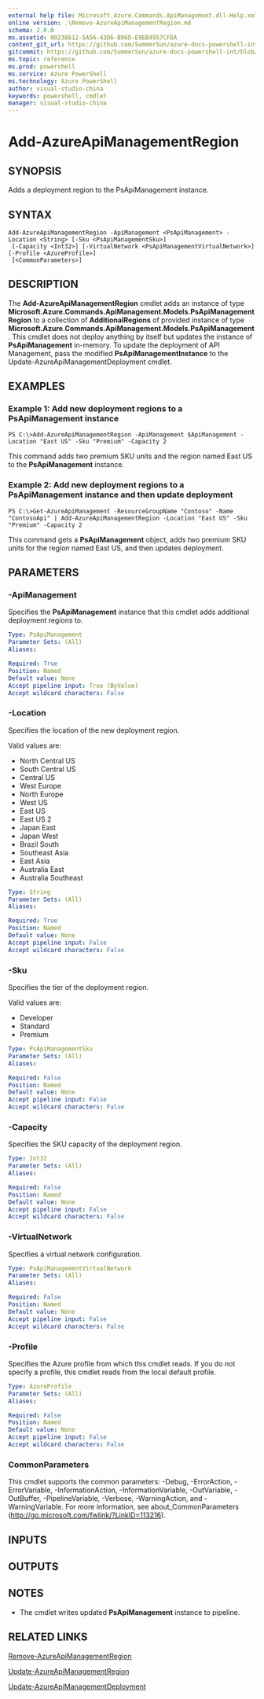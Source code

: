 ```yaml
---
external help file: Microsoft.Azure.Commands.ApiManagement.dll-Help.xml
online version: .\Remove-AzureApiManagementRegion.md
schema: 2.0.0
ms.assetid: 00238612-5A56-43D6-B96D-E9EB4957CFDA
content_git_url: https://github.com/SummerSun/azure-docs-powershell-int/blob/master/azureps-cmdlets-docs/ResourceManager/AzureRM.ApiManagement/v0.9.8/Add-AzureApiManagementRegion.md
gitcommit: https://github.com/SummerSun/azure-docs-powershell-int/blob/c0d1e448da01261236e9ece01ca5c2a98effbf31/azureps-cmdlets-docs/ResourceManager/AzureRM.ApiManagement/v0.9.8/Add-AzureApiManagementRegion.md
ms.topic: reference
ms.prod: powershell
ms.service: Azure PowerShell
ms.technology: Azure PowerShell
author: visual-studio-china
keywords: powershell, cmdlet
manager: visual-studio-china
---
```


# Add-AzureApiManagementRegion

## SYNOPSIS
Adds a deployment region to the PsApiManagement instance.

## SYNTAX

```
Add-AzureApiManagementRegion -ApiManagement <PsApiManagement> -Location <String> [-Sku <PsApiManagementSku>]
 [-Capacity <Int32>] [-VirtualNetwork <PsApiManagementVirtualNetwork>] [-Profile <AzureProfile>]
 [<CommonParameters>]
```

## DESCRIPTION
The **Add-AzureApiManagementRegion** cmdlet adds an instance of type **Microsoft.Azure.Commands.ApiManagement.Models.PsApiManagementRegion** to a collection of **AdditionalRegions** of provided instance of type **Microsoft.Azure.Commands.ApiManagement.Models.PsApiManagement**.
This cmdlet does not deploy anything by itself but updates the instance of **PsApiManagement** in-memory.
To update the deployment of API Management, pass the modified **PsApiManagementInstance** to the Update-AzureApiManagementDeployment cmdlet.

## EXAMPLES

### Example 1: Add new deployment regions to a PsApiManagement instance
```
PS C:\>Add-AzureApiManagementRegion -ApiManagement $ApiManagement -Location "East US" -Sku "Premium" -Capacity 2
```

This command adds two premium SKU units and the region named East US to the **PsApiManagement** instance.

### Example 2: Add new deployment regions to a PsApiManagement instance and then update deployment
```
PS C:\>Get-AzureApiManagement -ResourceGroupName "Contoso" -Name "ContosoApi" | Add-AzureApiManagementRegion -Location "East US" -Sku "Premium" -Capacity 2
```

This command gets a **PsApiManagement** object, adds two premium SKU units for the region named East US, and then updates deployment.

## PARAMETERS

### -ApiManagement
Specifies the **PsApiManagement** instance that this cmdlet adds additional deployment regions to.

```yaml
Type: PsApiManagement
Parameter Sets: (All)
Aliases: 

Required: True
Position: Named
Default value: None
Accept pipeline input: True (ByValue)
Accept wildcard characters: False
```

### -Location
Specifies the location of the new deployment region.

Valid values are: 

- North Central US
- South Central US
- Central US
- West Europe
- North Europe
- West US
- East US
- East US 2
- Japan East
- Japan West
- Brazil South
- Southeast Asia
- East Asia
- Australia East
- Australia Southeast

```yaml
Type: String
Parameter Sets: (All)
Aliases: 

Required: True
Position: Named
Default value: None
Accept pipeline input: False
Accept wildcard characters: False
```

### -Sku
Specifies the tier of the deployment region.

Valid values are: 

- Developer
- Standard
- Premium

```yaml
Type: PsApiManagementSku
Parameter Sets: (All)
Aliases: 

Required: False
Position: Named
Default value: None
Accept pipeline input: False
Accept wildcard characters: False
```

### -Capacity
Specifies the SKU capacity of the deployment region.

```yaml
Type: Int32
Parameter Sets: (All)
Aliases: 

Required: False
Position: Named
Default value: None
Accept pipeline input: False
Accept wildcard characters: False
```

### -VirtualNetwork
Specifies a virtual network configuration.

```yaml
Type: PsApiManagementVirtualNetwork
Parameter Sets: (All)
Aliases: 

Required: False
Position: Named
Default value: None
Accept pipeline input: False
Accept wildcard characters: False
```

### -Profile
Specifies the Azure profile from which this cmdlet reads.
If you do not specify a profile, this cmdlet reads from the local default profile.

```yaml
Type: AzureProfile
Parameter Sets: (All)
Aliases: 

Required: False
Position: Named
Default value: None
Accept pipeline input: False
Accept wildcard characters: False
```

### CommonParameters
This cmdlet supports the common parameters: -Debug, -ErrorAction, -ErrorVariable, -InformationAction, -InformationVariable, -OutVariable, -OutBuffer, -PipelineVariable, -Verbose, -WarningAction, and -WarningVariable. For more information, see about_CommonParameters (http://go.microsoft.com/fwlink/?LinkID=113216).

## INPUTS

## OUTPUTS

## NOTES
* The cmdlet writes updated **PsApiManagement** instance to pipeline.

## RELATED LINKS

[Remove-AzureApiManagementRegion](.\Remove-AzureApiManagementRegion.md)

[Update-AzureApiManagementRegion](.\Update-AzureApiManagementRegion.md)

[Update-AzureApiManagementDeployment](.\Update-AzureApiManagementDeployment.md)



